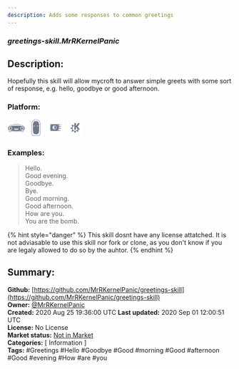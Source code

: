 ```yaml
---
description: Adds some responses to common greetings
---
```


### _greetings-skill.MrRKernelPanic_  
## Description:  
Hopefully this skill will allow mycroft to answer simple greets with some sort of response, e.g. hello, goodbye or good afternoon.  
  
  
### Platform:  
 ![Mark I](../.gitbook/assets/mark-1-icon.png)  ![Mark II](../.gitbook/assets/mark-2-icon.png)  ![Picroft](../.gitbook/assets/picroft-icon.png)  ![plasmoid](../.gitbook/assets/kde.png)   
### Examples:  
> Hello.  
> Good evening.  
> Goodbye.  
> Bye.  
> Good morning.  
> Good afternoon.  
> How are you.  
> You are the bomb.  
  
{% hint style="danger" %}
This skill dosnt have any license attatched. It is not adviasable to use this skill nor fork or clone, as you don't know if you are legaly allowed to do so by the auhtor.
{% endhint %}
  
## Summary:  
**Github:** [https://github.com/MrRKernelPanic/greetings-skill](https://github.com/MrRKernelPanic/greetings-skill)  
**Owner:** [@MrRKernelPanic](https://github.com/MrRKernelPanic)  
**Created:** 2020 Aug 25 19:36:00 UTC  **Last updated:** 2020 Sep 01 12:00:51 UTC  
**License:** No License  
**Market status:** [Not in Market](https://market.mycroft.ai/skill/)  
**Categories:** [ Information ]   
**Tags:** \#Greetings \#Hello \#Goodbye \#Good \#morning \#Good \#afternoon \#Good \#evening \#How \#are \#you   
